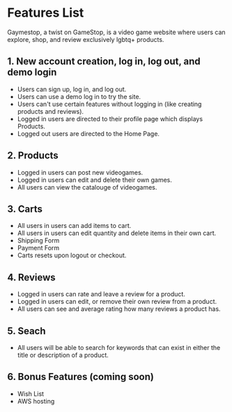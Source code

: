 # Features List

Gaymestop, a twist on GameStop, is a video game website where users can explore, shop, and review exclusively lgbtq+ products.

## 1. New account creation, log in, log out, and demo login

* Users can sign up, log in, and log out.
* Users can use a demo log in to try the site.
* Users can't use certain features without logging in (like creating products and reviews).
* Logged in users are directed to their profile page which displays Products.
* Logged out users are directed to the Home Page.

## 2. Products

* Logged in users can post new videogames.
* Logged in users can edit and delete their own games.
* All users can view the catalouge of videogames.

## 3. Carts

* All users in users can add items to cart.
* All users in users can edit quantity and delete items in their own cart.
* Shipping Form
* Payment Form
* Carts resets upon logout or checkout.

## 4. Reviews

* Logged in users can rate and leave a review for a product.
* Logged in users can edit, or remove their own review from a product.
* All users can see and average rating how many reviews a product has.

## 5. Seach
* All users will be able to search for keywords that can exist in either the title or description of a product.


## 6. Bonus Features (coming soon)

* Wish List
* AWS hosting
